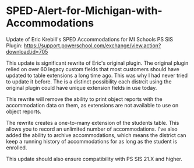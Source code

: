 # SPED-Alert-for-Michigan-with-Accommodations
Update of Eric Krebill's SPED Accommodations for MI Schools PS SIS Plugin:
https://support.powerschool.com/exchange/view.action?download.id=705

This update is significant rewrite of Eric's original plugin.
The original plugin relied on over 60 legacy custom fields that most
customers should have updated to table extensions a long time ago. This
was why I had never tried to update it before. The is a distinct 
possibility each distrcit using the original plugin could have unique 
extension fields in use today.

This rewrite will remove the ability to print object reports with the
accommodation data on them, as extensions are not available to use on
object reports.

The rewrite creates a one-to-many extension of the students table. This
allows you to record an unlimited number of accommodations. I've also
added the ability to archive accommodations, which means the district can
keep a running history of accommodations for as long as the student is
enrolled.

This update should also ensure compatibility with PS SIS 21.X and higher.
